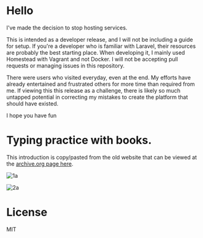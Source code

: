 # Hello

I've made the decision to stop hosting services.

This is intended as a developer release, and I will not be including a guide for setup. If you're a developer who is familiar with Laravel, their resources are probably the best starting place. When developing it, I mainly used Homestead with Vagrant and not Docker. I will not be accepting pull requests or managing issues in this repository. 

There were users who visited everyday, even at the end. My efforts have already entertained and frustrated others for more time than required from me. If viewing this this release as a challenge, there is likely so much untapped potential in correcting my mistakes to create the platform that should have existed.

I hope you have fun

# Typing practice with books. 

This introduction is copy/pasted from the old website that can be viewed at the [archive.org page here](https://web.archive.org/web/20210225081454/https://btype.io/).

![1a](https://github.com/TypingBooks/TypingBooks/assets/135349756/a02c0643-9676-4c3a-9e0f-9451395f1cc4)

![2a](https://github.com/TypingBooks/TypingBooks/assets/135349756/b6e3d622-9447-462b-8282-8c2c9c18b53a)

# License

MIT


